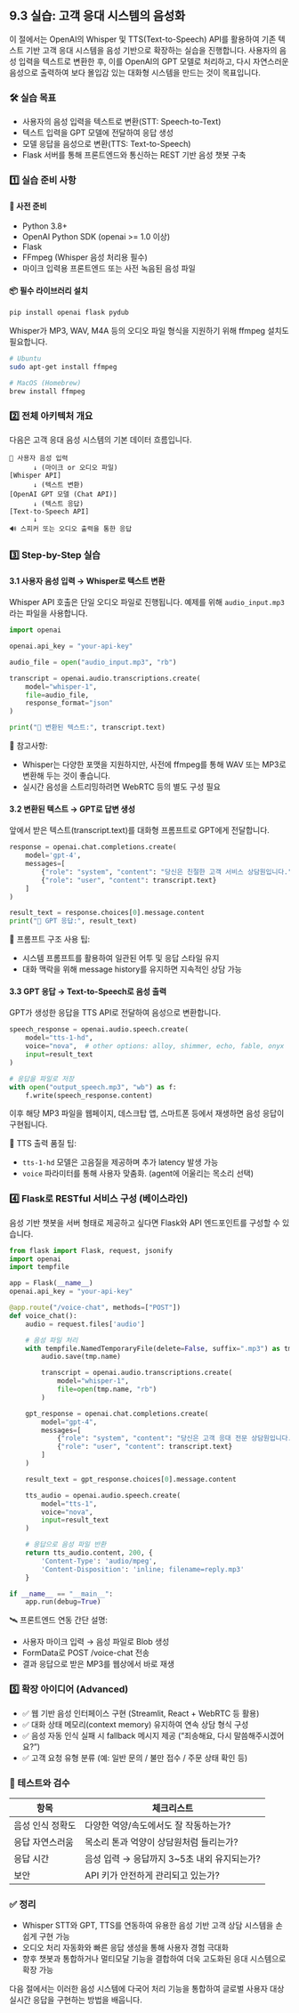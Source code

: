 ## 9.3 실습: 고객 응대 시스템의 음성화

이 절에서는 OpenAI의 Whisper 및 TTS(Text-to-Speech) API를 활용하여 기존 텍스트 기반 고객 응대 시스템을 음성 기반으로 확장하는 실습을 진행합니다. 사용자의 음성 입력을 텍스트로 변환한 후, 이를 OpenAI의 GPT 모델로 처리하고, 다시 자연스러운 음성으로 출력하여 보다 몰입감 있는 대화형 시스템을 만드는 것이 목표입니다.



### 🛠️ 실습 목표

- 사용자의 음성 입력을 텍스트로 변환(STT: Speech-to-Text)
- 텍스트 입력을 GPT 모델에 전달하여 응답 생성
- 모델 응답을 음성으로 변환(TTS: Text-to-Speech)
- Flask 서버를 통해 프론트엔드와 통신하는 REST 기반 음성 챗봇 구축



### 1️⃣ 실습 준비 사항

#### 🔧 사전 준비

- Python 3.8+
- OpenAI Python SDK (openai >= 1.0 이상)
- Flask
- FFmpeg (Whisper 음성 처리용 필수)
- 마이크 입력용 프론트엔드 또는 사전 녹음된 음성 파일

#### 📦 필수 라이브러리 설치

```bash
pip install openai flask pydub
```

Whisper가 MP3, WAV, M4A 등의 오디오 파일 형식을 지원하기 위해 ffmpeg 설치도 필요합니다.

```bash
# Ubuntu
sudo apt-get install ffmpeg

# MacOS (Homebrew)
brew install ffmpeg
```



### 2️⃣ 전체 아키텍처 개요

다음은 고객 응대 음성 시스템의 기본 데이터 흐름입니다.

```
🎤 사용자 음성 입력
      ↓ (마이크 or 오디오 파일)
[Whisper API]
      ↓ (텍스트 변환)
[OpenAI GPT 모델 (Chat API)]
      ↓ (텍스트 응답)
[Text-to-Speech API]
      ↓
🔊 스피커 또는 오디오 출력을 통한 응답
```



### 3️⃣ Step-by-Step 실습

#### 3.1 사용자 음성 입력 → Whisper로 텍스트 변환

Whisper API 호출은 단일 오디오 파일로 진행됩니다. 예제를 위해 `audio_input.mp3`라는 파일을 사용합니다.

```python
import openai

openai.api_key = "your-api-key"

audio_file = open("audio_input.mp3", "rb")

transcript = openai.audio.transcriptions.create(
    model="whisper-1",
    file=audio_file,
    response_format="json"
)

print("📝 변환된 텍스트:", transcript.text)
```

📌 참고사항:

- Whisper는 다양한 포맷을 지원하지만, 사전에 ffmpeg를 통해 WAV 또는 MP3로 변환해 두는 것이 좋습니다.
- 실시간 음성을 스트리밍하려면 WebRTC 등의 별도 구성 필요



#### 3.2 변환된 텍스트 → GPT로 답변 생성

앞에서 받은 텍스트(transcript.text)를 대화형 프롬프트로 GPT에게 전달합니다.

```python
response = openai.chat.completions.create(
    model='gpt-4',
    messages=[
        {"role": "system", "content": "당신은 친절한 고객 서비스 상담원입니다."},
        {"role": "user", "content": transcript.text}
    ]
)

result_text = response.choices[0].message.content
print("🤖 GPT 응답:", result_text)
```

📌 프롬프트 구조 사용 팁:

- 시스템 프롬프트를 활용하여 일관된 어투 및 응답 스타일 유지
- 대화 맥락을 위해 message history를 유지하면 지속적인 상담 가능



#### 3.3 GPT 응답 → Text-to-Speech로 음성 출력

GPT가 생성한 응답을 TTS API로 전달하여 음성으로 변환합니다.

```python
speech_response = openai.audio.speech.create(
    model="tts-1-hd",
    voice="nova",  # other options: alloy, shimmer, echo, fable, onyx
    input=result_text
)

# 응답을 파일로 저장
with open("output_speech.mp3", "wb") as f:
    f.write(speech_response.content)
```

이후 해당 MP3 파일을 웹페이지, 데스크탑 앱, 스마트폰 등에서 재생하면 음성 응답이 구현됩니다.

📌 TTS 출력 품질 팁:

- `tts-1-hd` 모델은 고음질을 제공하며 추가 latency 발생 가능
- `voice` 파라미터를 통해 사용자 맞춤화. (agent에 어울리는 목소리 선택)



### 4️⃣ Flask로 RESTful 서비스 구성 (베이스라인)

음성 기반 챗봇을 서버 형태로 제공하고 싶다면 Flask와 API 엔드포인트를 구성할 수 있습니다.

```python
from flask import Flask, request, jsonify
import openai
import tempfile

app = Flask(__name__)
openai.api_key = "your-api-key"

@app.route("/voice-chat", methods=["POST"])
def voice_chat():
    audio = request.files['audio']

    # 음성 파일 처리
    with tempfile.NamedTemporaryFile(delete=False, suffix=".mp3") as tmp:
        audio.save(tmp.name)

        transcript = openai.audio.transcriptions.create(
            model="whisper-1",
            file=open(tmp.name, "rb")
        )

    gpt_response = openai.chat.completions.create(
        model="gpt-4",
        messages=[
            {"role": "system", "content": "당신은 고객 응대 전문 상담원입니다."},
            {"role": "user", "content": transcript.text}
        ]
    )

    result_text = gpt_response.choices[0].message.content

    tts_audio = openai.audio.speech.create(
        model="tts-1",
        voice="nova",
        input=result_text
    )

    # 응답으로 음성 파일 반환
    return tts_audio.content, 200, {
        'Content-Type': 'audio/mpeg',
        'Content-Disposition': 'inline; filename=reply.mp3'
    }

if __name__ == "__main__":
    app.run(debug=True)
```

🛰️ 프론트엔드 연동 간단 설명:

- 사용자 마이크 입력 → 음성 파일로 Blob 생성
- FormData로 POST /voice-chat 전송
- 결과 응답으로 받은 MP3를 웹상에서 바로 재생



### 5️⃣ 확장 아이디어 (Advanced)

- ✅ 웹 기반 음성 인터페이스 구현 (Streamlit, React + WebRTC 등 활용)
- ✅ 대화 상태 메모리(context memory) 유지하여 연속 상담 형식 구성
- ✅ 음성 자동 인식 실패 시 fallback 메시지 제공 (“죄송해요, 다시 말씀해주시겠어요?”)
- ✅ 고객 요청 유형 분류 (예: 일반 문의 / 불만 접수 / 주문 상태 확인 등)



### 🧪 테스트와 검수

| 항목 | 체크리스트 |
|------|------------|
| 음성 인식 정확도 | 다양한 억양/속도에서도 잘 작동하는가? |
| 응답 자연스러움 | 목소리 톤과 억양이 상담원처럼 들리는가? |
| 응답 시간 | 음성 입력 → 응답까지 3~5초 내외 유지되는가? |
| 보안 | API 키가 안전하게 관리되고 있는가? |



### ✅ 정리

- Whisper STT와 GPT, TTS를 연동하여 유용한 음성 기반 고객 상담 시스템을 손쉽게 구현 가능
- 오디오 처리 자동화와 빠른 응답 생성을 통해 사용자 경험 극대화
- 향후 챗봇과 통합하거나 멀티모달 기능을 결합하여 더욱 고도화된 응대 시스템으로 확장 가능



다음 절에서는 이러한 음성 시스템에 다국어 처리 기능을 통합하여 글로벌 사용자 대상 실시간 응답을 구현하는 방법을 배웁니다.